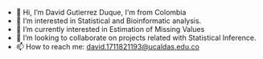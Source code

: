 - 👋 Hi, I’m David Gutierrez Duque, I'm from Colombia
- 👀 I’m interested in Statistical and Bioinformatic analysis.
- 🌱 I’m currently interested in Estimation of Missing Values
- 💞️ I’m looking to collaborate on projects related with Statistical Inference.
- 📫 How to reach me: david.1711821193@ucaldas.edu.co

<!---
davidbiol/davidbiol is a ✨ special ✨ repository because its `README.md` (this file) appears on your GitHub profile.
You can click the Preview link to take a look at your changes.
--->
